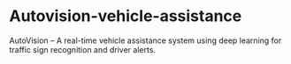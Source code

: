 # Autovision-vehicle-assistance
AutoVision – A real-time vehicle assistance system using deep learning for traffic sign recognition and driver alerts.
